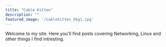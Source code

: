 ```yaml
---
title: "Cable Kitten"
description: ""
featured_image: '/cablekitten_bkg1.jpg'
---
```

Welcome to my site. Here you'll find posts covering Networking, Linux and other things I find intresting.

